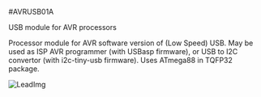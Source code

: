 <!--- PrjInfo ---> <!--- Please remove this line after manually editing --->
<!--- 00a56be08b96043df9e37d6aff7b6990 --->
<!--- Created:20170112-18:22: ---> 
<!--- Author:Mlab: ---> 
<!--- AuthorEmail:mlab@mlab.cz: ---> 
<!--- Tags:imported: ---> 
<!--- Ust:None: ---> 
<!--- Name:AVRUSB01A: --->
#AVRUSB01A 
<!--- LongName --->
USB module for AVR processors
<!--- ELongName ---> 

<!--- Lead --->
Processor module for AVR software version of (Low Speed) USB. May be used 
  as ISP AVR programmer (with USBasp firmware), or USB to I2C convertor (with
  i2c-tiny-usb firmware). Uses ATmega88 in TQFP32 package.
<!--- ELead ---> 

![LeadImg](AVRUSB01A_Top_Small.JPG) 


​
​
<!--- Description --->
<!--- EDescription --->
<!--- Content --->
<!--- EContent --->
            